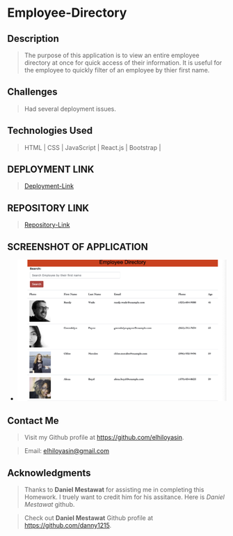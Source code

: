 # Employee-Directory


## Description
>The purpose of this application is to view an entire employee directory at once for quick access of their information. It is useful for  the employee to quickly filter of an employee by thier first name.


## Challenges

>Had several deployment issues. 


## Technologies Used

>HTML |
>CSS |
>JavaScript |
>React.js |
>Bootstrap |


## DEPLOYMENT LINK

>[Deployment-Link](https://elhiloyasin.github.io/Employee-Directory/)


## REPOSITORY LINK

>[Repository-Link](https://github.com/elhiloyasin/Employee-Directory1)


## SCREENSHOT OF APPLICATION

- ![Application-Screenshot](images/employee-directory.png)


## Contact Me

>Visit my Github profile at https://github.com/elhiloyasin.

>Email: elhiloyasin@gmail.com



  ## Acknowledgments

  > Thanks to __Daniel Mestawat__ for assisting me in completing this Homework. I truely want to credit him for his assitance. Here is _Daniel Mestawat_ github. 

  > Check out __Daniel Mestawat__ Github profile at https://github.com/danny1215.




